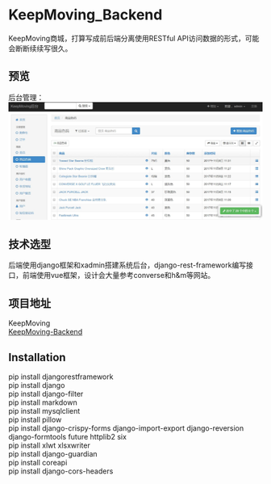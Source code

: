 # KeepMoving_Backend

KeepMoving商城，打算写成前后端分离使用RESTful API访问数据的形式，可能会断断续续写很久。

## 预览

后台管理：
![](https://raw.githubusercontent.com/Albino1995/Albino1995.github.io/master/img/20171108/backend.jpg)

## 技术选型

后端使用django框架和xadmin搭建系统后台，django-rest-framework编写接口，前端使用vue框架，设计会大量参考converse和h&m等网站。

## 项目地址

KeepMoving<br>
[KeepMoving-Backend](https://github.com/Albino1995/KeepMoving_Backend)

## Installation

pip install djangorestframework<br>
pip install django<br>
pip install django-filter<br>
pip install markdown<br>
pip install mysqlclient<br>
pip install pillow<br>
pip install django-crispy-forms django-import-export django-reversion django-formtools future httplib2 six<br>
pip install xlwt xlsxwriter<br>
pip install django-guardian<br>
pip install coreapi<br>
pip install django-cors-headers<br>
